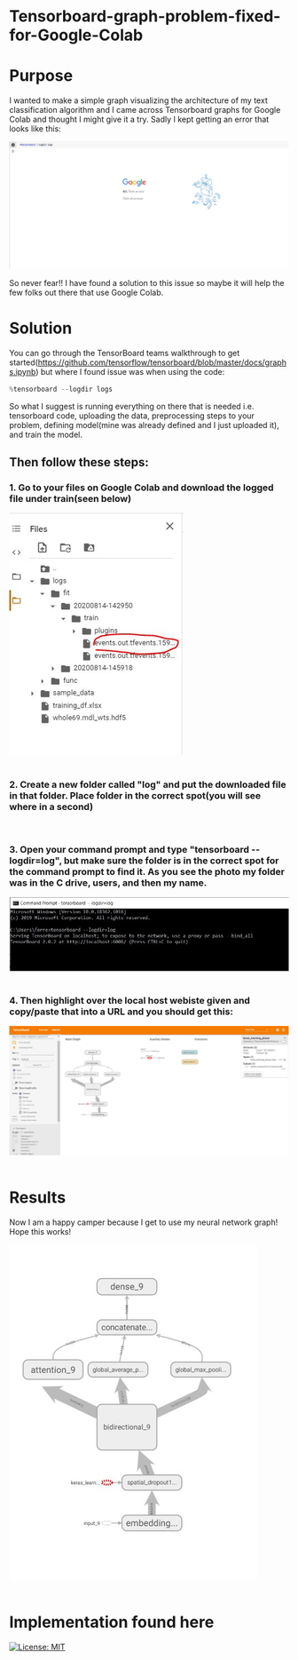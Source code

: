 # Tensorboard-graph-problem-fixed-for-Google-Colab
# Purpose
I wanted to make a simple graph visualizing the architecture of my text classification algorithm and I came across Tensorboard graphs for Google Colab and thought I might give it a try. Sadly I kept getting an error that looks like this:<br />
<div align="left"><img src="tensorfail.JPG"</img></div>



So never fear!! I have found a solution to this issue so maybe it will help the few folks out there that use Google Colab. 

# Solution
You can go through the TensorBoard teams walkthrough to get started(https://github.com/tensorflow/tensorboard/blob/master/docs/graphs.ipynb) but where I found issue was when using the code:
``` Python
%tensorboard --logdir logs
```

So what I suggest is running everything on there that is needed i.e. tensorboard code, uploading the data, preprocessing steps to your problem, defining model(mine was already defined and I just uploaded it), and train the model. 

## Then follow these steps:

<h3> 1. Go to your files on Google Colab and download the logged file under train(seen below)</h3>
<div align="left"><img src="copyfile.JPG"</img></div><br />
<h3>2. Create a new folder called "log" and put the downloaded file in that folder. Place folder in the correct spot(you will see where in a second)</h3><br />
<h3>3. Open your command prompt and type "tensorboard --logdir=log", but make sure the folder is in the correct spot for the command prompt to find it. As you see the photo my folder was in the C drive, users, and then my name.</h3>
<div align="left"><img src="commandprompt.JPG"</img></div><br />
<h3>4. Then highlight over the local host webiste given and copy/paste that into a URL and you should get this:</h3>
<div align="left"><img src="tensorboard.JPG"</img></div><br />

# Results
Now I am a happy camper because I get to use my neural network graph! Hope this works!
<div align="left"><img src="tensorgraph.JPG"</img></div><br />

# Implementation found here 
[![License: MIT](https://colab.research.google.com/assets/colab-badge.svg)](https://colab.research.google.com/github/brianferrell787/Tensorboard-graph-problem-fixed-for-Google-Colab/blob/master/ColabTensorboardissuefixed.ipynb) 
 

